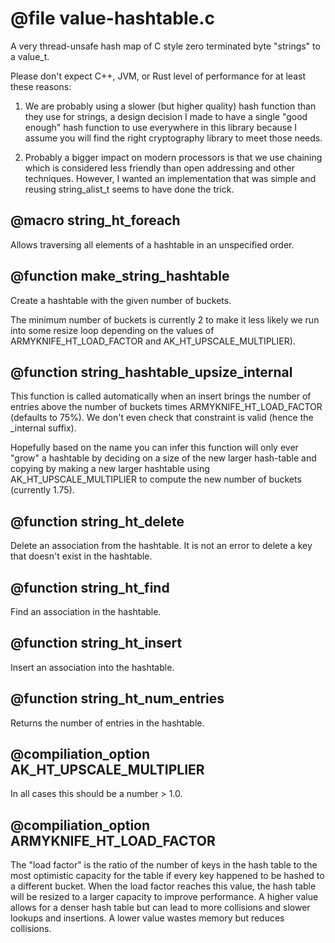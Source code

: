 # @file value-hashtable.c

A very thread-unsafe hash map of C style zero terminated byte
"strings" to a value_t.

Please don't expect C++, JVM, or Rust level of performance for at
least these reasons:

1) We are probably using a slower (but higher quality) hash
function than they use for strings, a design decision I made to
have a single "good enough" hash function to use everywhere in this
library because I assume you will find the right cryptography
library to meet those needs.

2) Probably a bigger impact on modern processors is that we use
chaining which is considered less friendly than open addressing and
other techniques. However, I wanted an implementation that was
simple and reusing string_alist_t seems to have done the trick.
 
## @macro string_ht_foreach

Allows traversing all elements of a hashtable in an unspecified
order.
 
## @function make_string_hashtable

Create a hashtable with the given number of buckets.

The minimum number of buckets is currently 2 to make it less likely
we run into some resize loop depending on the values of
ARMYKNIFE_HT_LOAD_FACTOR and AK_HT_UPSCALE_MULTIPLIER).
 
## @function string_hashtable_upsize_internal

This function is called automatically when an insert brings the
number of entries above the number of buckets times
ARMYKNIFE_HT_LOAD_FACTOR (defaults to 75%). We don't even check
that constraint is valid (hence the _internal suffix).

Hopefully based on the name you can infer this function will only
ever "grow" a hashtable by deciding on a size of the new larger
hash-table and copying
by making a new larger hashtable using
AK_HT_UPSCALE_MULTIPLIER to compute the new number of buckets
(currently 1.75).
 
## @function string_ht_delete

Delete an association from the hashtable. It is not an error to
delete a key that doesn't exist in the hashtable.
 
## @function string_ht_find

Find an association in the hashtable.
 
## @function string_ht_insert

Insert an association into the hashtable.
 
## @function string_ht_num_entries

Returns the number of entries in the hashtable.
 
## @compiliation_option AK_HT_UPSCALE_MULTIPLIER

In all cases this should be a number > 1.0.
 
## @compiliation_option ARMYKNIFE_HT_LOAD_FACTOR

The "load factor" is the ratio of the number of keys in the hash
table to the most optimistic capacity for the table if every key
happened to be hashed to a different bucket. When the load factor
reaches this value, the hash table will be resized to a larger
capacity to improve performance. A higher value allows for a denser
hash table but can lead to more collisions and slower lookups and
insertions. A lower value wastes memory but reduces collisions.
 
